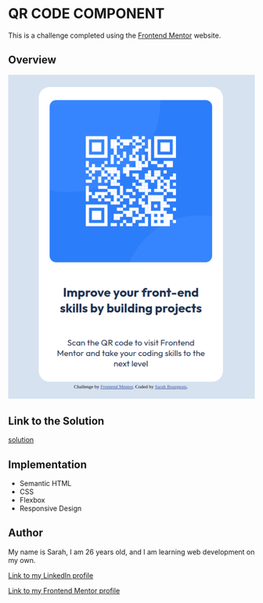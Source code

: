 # QR CODE COMPONENT

This is a challenge completed using the [Frontend Mentor](https://www.frontendmentor.io?ref=challenge) website.

## Overview

![overview](images/overview.png)

## Link to the Solution

[solution](https://656643c6ca22710d6545217c--elaborate-panda-b6861b.netlify.app)

## Implementation

- Semantic HTML
- CSS
- Flexbox
- Responsive Design

## Author

My name is Sarah, I am 26 years old, and I am learning web development on my own.

[Link to my LinkedIn profile](https://www.linkedin.com/in/sarah-bourgeois-a4a098243/)

[Link to my Frontend Mentor profile](https://www.frontendmentor.io/profile/Sarah2511)

